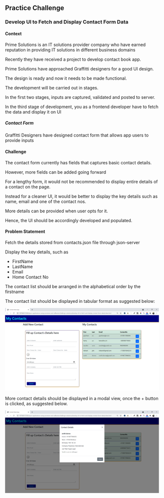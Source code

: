 ## Practice Challenge

### Develop UI to Fetch and Display Contact Form Data

#### Context

Prime Solutions is an IT solutions provider company who have earned reputation in providing IT solutions in different business domains

Recently they have received a project to develop contact book app.

Prime Solutions have approached Graffitti designers for a good UI design.

The design is ready and now it needs to be made functional.

The development will be carried out in stages.

In the first two stages, inputs are captured, validated and posted to server.

In the third stage of development, you as a frontend developer have to fetch the data and display it on UI

##### Contact Form

Graffitti Designers have designed contact form that allows app users to provide inputs

#### Challenge

The contact form currently has fields that captures basic contact details.

However, more fields can be added going forward

For a lengthy form, it would not be recommended to display entire details of a contact on the page.

Instead for a cleaner UI, it would be better to display the key details such as name, email and one of the contact nos.

More details can be provided when user opts for it.

Hence, the UI should be accordingly developed and populated.


#### Problem Statement

Fetch the details stored from contacts.json file through json-server

Display the key details, such as 

- FirstName
- LastName
- Email
- Home Contact No

The contact list should be arranged in the alphabetical order by the firstname

The contact list should be displayed in tabular format as suggested below:

![Contact List](images/contact-list.png)

More contact details should be displayed in a modal view, once the + button is clicked, as suggested below.

![Contact List](images/contact-details.png)
